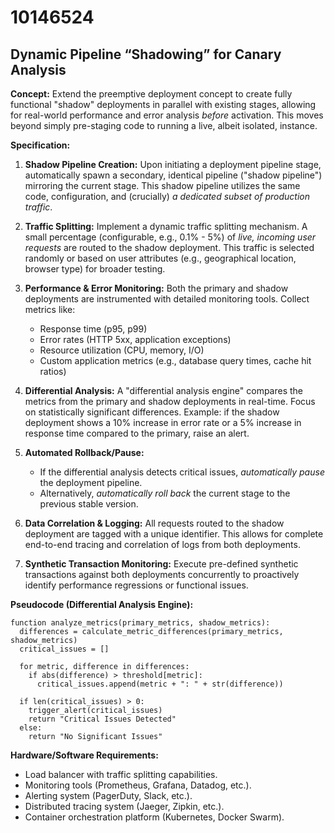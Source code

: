 # 10146524

## Dynamic Pipeline “Shadowing” for Canary Analysis

**Concept:** Extend the preemptive deployment concept to create fully functional "shadow" deployments in parallel with existing stages, allowing for real-world performance and error analysis *before* activation. This moves beyond simply pre-staging code to running a live, albeit isolated, instance.

**Specification:**

1.  **Shadow Pipeline Creation:** Upon initiating a deployment pipeline stage, automatically spawn a secondary, identical pipeline ("shadow pipeline") mirroring the current stage. This shadow pipeline utilizes the same code, configuration, and (crucially) *a dedicated subset of production traffic*.

2.  **Traffic Splitting:**  Implement a dynamic traffic splitting mechanism. A small percentage (configurable, e.g., 0.1% - 5%) of *live, incoming user requests* are routed to the shadow deployment.  This traffic is selected randomly or based on user attributes (e.g., geographical location, browser type) for broader testing.

3.  **Performance & Error Monitoring:** Both the primary and shadow deployments are instrumented with detailed monitoring tools. Collect metrics like:
    *   Response time (p95, p99)
    *   Error rates (HTTP 5xx, application exceptions)
    *   Resource utilization (CPU, memory, I/O)
    *   Custom application metrics (e.g., database query times, cache hit ratios)

4.  **Differential Analysis:** A "differential analysis engine" compares the metrics from the primary and shadow deployments in real-time. Focus on statistically significant differences. Example: if the shadow deployment shows a 10% increase in error rate or a 5% increase in response time compared to the primary, raise an alert.

5.  **Automated Rollback/Pause:**
    *   If the differential analysis detects critical issues, *automatically pause* the deployment pipeline.
    *   Alternatively, *automatically roll back* the current stage to the previous stable version.

6.  **Data Correlation & Logging:** All requests routed to the shadow deployment are tagged with a unique identifier. This allows for complete end-to-end tracing and correlation of logs from both deployments.

7. **Synthetic Transaction Monitoring:** Execute pre-defined synthetic transactions against both deployments concurrently to proactively identify performance regressions or functional issues.

**Pseudocode (Differential Analysis Engine):**

```
function analyze_metrics(primary_metrics, shadow_metrics):
  differences = calculate_metric_differences(primary_metrics, shadow_metrics)
  critical_issues = []

  for metric, difference in differences:
    if abs(difference) > threshold[metric]:
      critical_issues.append(metric + ": " + str(difference))

  if len(critical_issues) > 0:
    trigger_alert(critical_issues)
    return "Critical Issues Detected"
  else:
    return "No Significant Issues"
```

**Hardware/Software Requirements:**

*   Load balancer with traffic splitting capabilities.
*   Monitoring tools (Prometheus, Grafana, Datadog, etc.).
*   Alerting system (PagerDuty, Slack, etc.).
*   Distributed tracing system (Jaeger, Zipkin, etc.).
*   Container orchestration platform (Kubernetes, Docker Swarm).